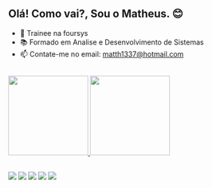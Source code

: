 ## Olá! Como vai?, Sou o Matheus. 😊



- 🔭 Trainee na foursys
- 📚 Formado em Analise e Desenvolvimento de Sistemas
- 📫 Contate-me no email: matth1337@hotmail.com

##

<div>
<a href="https://github.com/MattheusAbreu">
<img height="160em" src="https://github-readme-stats.vercel.app/api?username=MattheusAbreu2&show_icons=true&theme=radical&include_all_commits=true&count_private=true"/>
<img height="160em" src="https://github-readme-stats.vercel.app/api/top-langs/?username=MattheusAbreu&layout=compact&langs_count=7&theme=radical"/>
</div>


##


 <div> 
  <a href = "https://github.com/MattheusAbreu"><img src="https://img.shields.io/badge/GitHub-100000?style=for-the-badge&logo=github&logoColor=white" 
target="_blank"></a>
  <a href = "https://www.instagram.com/abreumattheus/"><img src="https://img.shields.io/badge/Instagram-E4405F?style=for-the-badge&logo=instagram&logoColor=white"
target="_blank"></a>
  <a href="https://www.linkedin.com/in/matheus-henrique-abreu-de-freitas-191473227" target="_blank"><img src="https://img.shields.io/badge/-LinkedIn-%230077B5?style=for-the-badge&logo=linkedin&logoColor=white" 
target="_blank"></a> 
  <a href = "mailto:matth1337@hotmail.com"><img src="https://img.shields.io/badge/Microsoft_Outlook-0078D4?style=for-the-badge&logo=microsoft-outlook&logoColor=white" 
target="_blank"></a>
  <a href = "https://www.linkedin.com/in/matheus-henrique-abreu-de-freitas-191473227"><img src="https://img.shields.io/badge/Steam-000000?style=for-the-badge&logo=steam&logoColor=white"
target="_blank"></a>
  
  
</div>
